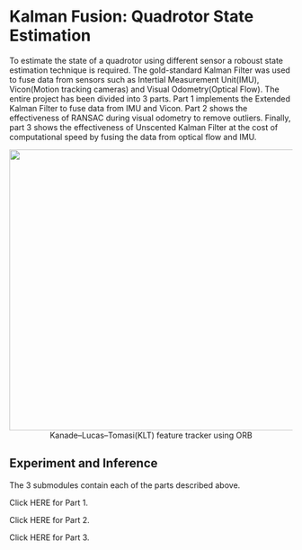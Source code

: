 # Kalman Fusion: Quadrotor State Estimation
To estimate the state of a quadrotor using different sensor a roboust state estimation technique is required. The gold-standard Kalman Filter was used to fuse data from sensors such as Intertial Measurement Unit(IMU), Vicon(Motion tracking cameras) and Visual Odometry(Optical Flow). The entire project has been divided into $3$ parts. Part $1$ implements the Extended Kalman Filter to fuse data from IMU and Vicon. Part $2$ shows the effectiveness of RANSAC during visual odometry to remove outliers. Finally, part $3$ shows the effectiveness of Unscented Kalman Filter at the cost of computational speed by fusing the data from optical flow and IMU.

<p align="center">
  <img src ='assets/KLT_tracker_ORB.gif' width="1000" height="500" >
  Kanade–Lucas–Tomasi(KLT) feature tracker using ORB
</p>

## Experiment and Inference
The $3$ submodules contain each of the parts described above.

Click HERE for Part 1.

Click HERE for Part 2.

Click HERE for Part 3.
